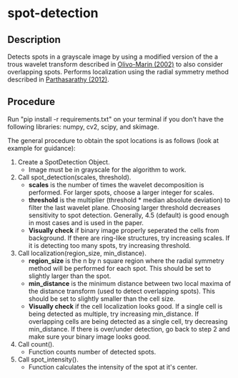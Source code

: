 # spot-detection

## Description
Detects spots in a grayscale image by using a modified version of the a trous wavelet transform described in [Olivo-Marin (2002)](doi.org/10.1016/S0031-3203(01)00127-3) to also consider overlapping spots. Performs localization using the radial symmetry method described in [Parthasarathy (2012)](doi.org/10.1038/nmeth.2071).

## Procedure
Run "pip install -r requirements.txt" on your terminal if you don't have the following libraries: numpy, cv2, scipy, and skimage.

The general procedure to obtain the spot locations is as follows (look at example for guidance):
  1. Create a SpotDetection Object. 
     * Image must be in grayscale for the algorithm to work.
  2. Call spot_detection(scales, threshold).
     * **scales** is the number of times the wavelet decomposition is performed. For larger spots, choose a larger integer for scales. 
     * **threshold** is the multiplier (threshold * median absolute deviation) to filter the last wavelet plane. Choosing larger threshold decreases sensitivity to spot detection. Generally, 4.5 (default) is good enough in most cases and is used in the paper.
     * **Visually check** if binary image properly seperated the cells from background. If there are ring-like structures, try increasing scales. If it is detecting too many spots, try increasing threshold.
  3. Call localization(region_size, min_distance).
     * **region_size** is the n by n square region where the radial symmetry method will be performed for each spot. This should be set to slightly larger than the spot.
     * **min_distance** is the minimum distance between two local maxima of the distance transform (used to detect overlapping spots). This should be set to slightly smaller than the cell size.
     * **Visually check** if the cell localization looks good. If a single cell is being detected as multiple, try increasing min_distance. If overlapping cells are being detected as a single cell, try decreasing min_distance. If there is over/under detection, go back to step 2 and make sure your binary image looks good.
  4. Call count().
     * Function counts number of detected spots.
  5. Call spot_intensity().
     * Function calculates the intensity of the spot at it's center.
  
